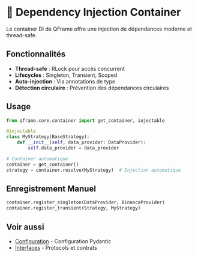 # 🔌 Dependency Injection Container

Le container DI de QFrame offre une injection de dépendances moderne et thread-safe.

## Fonctionnalités

- **Thread-safe** : RLock pour accès concurrent
- **Lifecycles** : Singleton, Transient, Scoped
- **Auto-injection** : Via annotations de type
- **Détection circulaire** : Prévention des dépendances circulaires

## Usage

```python
from qframe.core.container import get_container, injectable

@injectable
class MyStrategy(BaseStrategy):
    def __init__(self, data_provider: DataProvider):
        self.data_provider = data_provider

# Container automatique
container = get_container()
strategy = container.resolve(MyStrategy)  # Injection automatique
```

## Enregistrement Manuel

```python
container.register_singleton(DataProvider, BinanceProvider)
container.register_transient(Strategy, MyStrategy)
```

## Voir aussi

- [Configuration](configuration.md) - Configuration Pydantic
- [Interfaces](interfaces.md) - Protocols et contrats